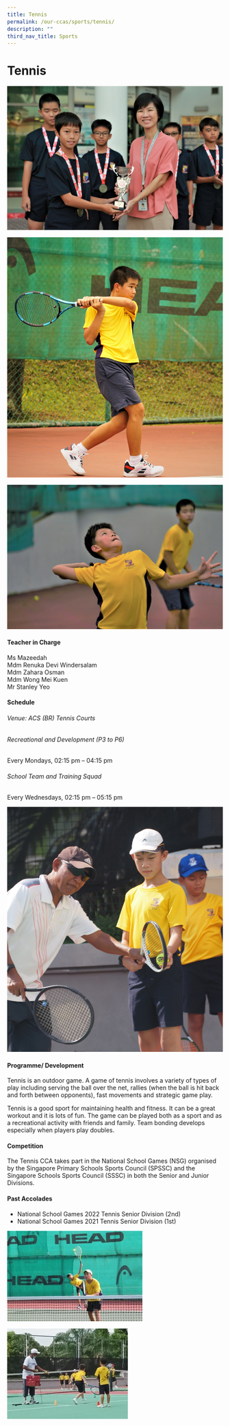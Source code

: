 ```yaml
---
title: Tennis
permalink: /our-ccas/sports/tennis/
description: ""
third_nav_title: Sports
---
```

# **Tennis**

![](/images/tennis1.JPG)


![](/images/tennis3.JPG)

![](/images/tennis2.JPG)

#### **Teacher in Charge**


Ms Mazeedah <br> Mdm Renuka Devi Windersalam <br> Mdm Zahara Osman <br> Mdm Wong Mei Kuen <br> Mr Stanley Yeo

#### **Schedule**

###### Venue: ACS (BR) Tennis Courts
###### Recreational and Development (P3 to P6)
Every Mondays, 02:15 pm – 04:15 pm

###### School Team and Training Squad
Every Wednesdays, 02:15 pm – 05:15 pm

![](/images/tennis4.jpg)

#### **Programme/ Development**


Tennis is an outdoor game. A game of tennis involves a variety of types of play including serving the ball over the net, rallies (when the ball is hit back and forth between opponents), fast movements and strategic game play.

Tennis is a good sport for maintaining health and fitness. It can be a great workout and it is lots of fun. The game can be played both as a sport and as a recreational activity with friends and family. Team bonding develops especially when players play doubles.


#### **Competition**

The Tennis CCA takes part in the National School Games (NSG) organised by the Singapore Primary Schools Sports Council (SPSSC) and the Singapore Schools Sports Council (SSSC) in both the Senior and Junior Divisions.

#### **Past Accolades**

* National School Games 2022 Tennis Senior Division (2nd)
* National School Games 2021 Tennis Senior Division (1st)

![](/images/tennis%204.jpg)

![](/images/tennis%205.jpg)